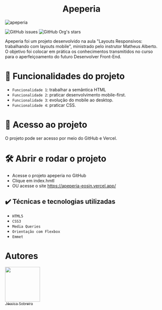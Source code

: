 <h1 align ="center">Apeperia</h1>

![apeperia](https://user-images.githubusercontent.com/117686537/211173589-76eed41f-d80e-4d86-bdbc-22419ea614b7.png)

![GitHub issues](https://img.shields.io/github/issues/jessica-sobreira/apeperia)
![GitHub Org's stars](https://img.shields.io/github/stars/jessica-sobreira/apeperia)

Apeperia foi um projeto desenvolvido na aula "Layouts Responsivos: trabalhando com layouts mobile", ministrado pelo instrutor Matheus Alberto. O objetivo foi colocar em prática os conhecimentos transmitidos no curso para o aperfeiçoamento do futuro Desenvolver Front-End.


# :hammer: Funcionalidades do projeto

- `Funcionalidade 1`: trabalhar a semântica HTML
- `Funcionalidade 2`: praticar desenvolvimento mobile-first.
- `Funcionalidade 3`: evolução do mobile ao desktop.
- `Funcionalidade 4`: praticar CSS.

# 📁 Acesso ao projeto

O projeto pode ser acesso por meio do GitHub e Vercel.

# 🛠️ Abrir e rodar o projeto

- Acesse o projeto apeperia no GitHub
- Clique em index.hmtl
- OU acesse o site https://apeperia-eosin.vercel.app/

## ✔️ Técnicas e tecnologias utilizadas

- ``HTML5``
- ``CSS3``
- ``Media Queries``
- ``Orientação com Flexbox``
- ``Emmet``

# Autores

[<img src="https://avatars.githubusercontent.com/u/117686537?s=400&u=450b1882002f433cb1a5cb8a2b2837e42c918732&v=4" width=115><br><sub>Jéssica Sobreira</sub>](https://github.com/jessica-sobreira)


